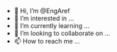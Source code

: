 - 👋 Hi, I’m @EngAref
- 👀 I’m interested in ...
- 🌱 I’m currently learning ...
- 💞️ I’m looking to collaborate on ...
- 📫 How to reach me ...

<!---
EngAref/EngAref is a ✨ special ✨ repository because its `README.md` (this file) appears on your GitHub profile.
You can click the Preview link to take a look at your changes.
--->
